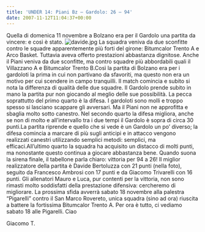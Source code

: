 ```yaml
---
title: 'UNDER 14: Piani Bz – Gardolo: 26 – 94'
date: 2007-11-12T11:04:37+00:00
---
```

Quella di domenica 11 novembre a Bolzano era per il Gardolo una partita da vincere: e così è stato.
![davide.jpg](/images/articoli/davide.jpg) La squadra veniva da due sconfitte contro le squadre apparentemente più forti del girone: Bitumcalor Trento A e Arco Basket. Tuttavia aveva offerto prestazioni abbastanza dignitose. Anche il Piani veniva da due sconfitte, ma contro squadre più abbordabili quali il Villazzano A e Bitumcalor Trento B.Così la partita di Bolzano era per i gardoloti la prima in cui non partivano da sfavoriti, ma questo non era un motivo per cui scendere in campo tranquilli.  Il match comincia e subito si nota la differenza di qualità delle due squadre. Il Gardolo prende subito in mano la partita pur non giocando al meglio delle sue possibilità. La pecca soprattutto del primo quarto è la difesa. I gardoloti sono molli e troppo spesso si lasciano scappare gli avversari. Ma il Piani non ne approfitta e sbaglia molto sotto canestro. Nel secondo quarto la difesa migliora, anche se non di molto e all’intervallo tra i due tempi il Gardolo è sopra di circa 30 punti.La partita riprende e quello che si vede è un Gardolo un po’ diverso; la difesa comincia a marcare di più sugli anticipi e in attacco vengono realizzati canestri utilizzando semplici metodi: semplici, ma efficaci.All’ultimo quarto la squadra ha acquisito un distacco di molti punti, ma nonostante questo continua a giocare abbastanza bene. Quando suona la sirena finale, il tabellone parla chiaro: vittoria per 94 a 26! Il miglior realizzatore della partita è Davide Bertoluzza con 21 punti (nella foto), seguito da Francesco Ambrosi con 17 punti e da Giacomo Trivarelli con 16 punti. Gli allenatori Mauro e Luca, pur contenti per la vittoria, non sono rimasti molto soddisfatti della prestazione difensiva: cercheremo di migliorare. La prossima sfida avverrà sabato 18 novembre alla palestra “Pigarelli” contro il San Marco Rovereto, unica squadra (sino ad ora) riuscita a battere la fortissima Bitumcalor Trento A. Per ora è tutto, ci vediamo sabato 18 alle Pigarelli. Ciao

Giacomo T.
